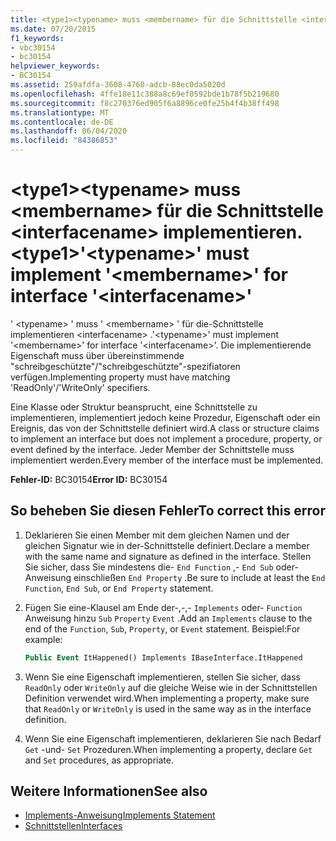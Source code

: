 ```yaml
---
title: <type1><typename> muss <membername> für die Schnittstelle <interfacename> implementieren.
ms.date: 07/20/2015
f1_keywords:
- vbc30154
- bc30154
helpviewer_keywords:
- BC30154
ms.assetid: 259afdfa-3608-4760-adcb-88ec0da5020d
ms.openlocfilehash: 4ffe18e11c388a8c69ef0592bde1b78f5b219680
ms.sourcegitcommit: f8c270376ed905f6a8896ce0fe25b4f4b38ff498
ms.translationtype: MT
ms.contentlocale: de-DE
ms.lasthandoff: 06/04/2020
ms.locfileid: "84386853"
---
```

# <a name="type1typename-must-implement-membername-for-interface-interfacename"></a><span data-ttu-id="d66bf-102">\<type1>\<typename> muss \<membername> für die Schnittstelle \<interfacename> implementieren.</span><span class="sxs-lookup"><span data-stu-id="d66bf-102">\<type1>'\<typename>' must implement '\<membername>' for interface '\<interfacename>'</span></span>
<span data-ttu-id="d66bf-103">' \<typename> ' muss ' \<membername> ' für die-Schnittstelle implementieren \<interfacename> .</span><span class="sxs-lookup"><span data-stu-id="d66bf-103">'\<typename>' must implement '\<membername>' for interface '\<interfacename>'.</span></span> <span data-ttu-id="d66bf-104">Die implementierende Eigenschaft muss über übereinstimmende "schreibgeschützte"/"schreibgeschützte"-spezifiatoren verfügen.</span><span class="sxs-lookup"><span data-stu-id="d66bf-104">Implementing property must have matching 'ReadOnly'/'WriteOnly' specifiers.</span></span>  
  
 <span data-ttu-id="d66bf-105">Eine Klasse oder Struktur beansprucht, eine Schnittstelle zu implementieren, implementiert jedoch keine Prozedur, Eigenschaft oder ein Ereignis, das von der Schnittstelle definiert wird.</span><span class="sxs-lookup"><span data-stu-id="d66bf-105">A class or structure claims to implement an interface but does not implement a procedure, property, or event defined by the interface.</span></span> <span data-ttu-id="d66bf-106">Jeder Member der Schnittstelle muss implementiert werden.</span><span class="sxs-lookup"><span data-stu-id="d66bf-106">Every member of the interface must be implemented.</span></span>  
  
 <span data-ttu-id="d66bf-107">**Fehler-ID:** BC30154</span><span class="sxs-lookup"><span data-stu-id="d66bf-107">**Error ID:** BC30154</span></span>  
  
## <a name="to-correct-this-error"></a><span data-ttu-id="d66bf-108">So beheben Sie diesen Fehler</span><span class="sxs-lookup"><span data-stu-id="d66bf-108">To correct this error</span></span>  
  
1. <span data-ttu-id="d66bf-109">Deklarieren Sie einen Member mit dem gleichen Namen und der gleichen Signatur wie in der-Schnittstelle definiert.</span><span class="sxs-lookup"><span data-stu-id="d66bf-109">Declare a member with the same name and signature as defined in the interface.</span></span> <span data-ttu-id="d66bf-110">Stellen Sie sicher, dass Sie mindestens die- `End Function` ,- `End Sub` oder-Anweisung einschließen `End Property` .</span><span class="sxs-lookup"><span data-stu-id="d66bf-110">Be sure to include at least the `End Function`, `End Sub`, or `End Property` statement.</span></span>  
  
2. <span data-ttu-id="d66bf-111">Fügen Sie eine-Klausel am Ende der-,-,- `Implements` oder- `Function` Anweisung hinzu `Sub` `Property` `Event` .</span><span class="sxs-lookup"><span data-stu-id="d66bf-111">Add an `Implements` clause to the end of the `Function`, `Sub`, `Property`, or `Event` statement.</span></span> <span data-ttu-id="d66bf-112">Beispiel:</span><span class="sxs-lookup"><span data-stu-id="d66bf-112">For example:</span></span>  
  
    ```vb  
    Public Event ItHappened() Implements IBaseInterface.ItHappened  
    ```  
  
3. <span data-ttu-id="d66bf-113">Wenn Sie eine Eigenschaft implementieren, stellen Sie sicher, dass `ReadOnly` oder `WriteOnly` auf die gleiche Weise wie in der Schnittstellen Definition verwendet wird.</span><span class="sxs-lookup"><span data-stu-id="d66bf-113">When implementing a property, make sure that `ReadOnly` or `WriteOnly` is used in the same way as in the interface definition.</span></span>  
  
4. <span data-ttu-id="d66bf-114">Wenn Sie eine Eigenschaft implementieren, deklarieren Sie nach Bedarf `Get` -und- `Set` Prozeduren.</span><span class="sxs-lookup"><span data-stu-id="d66bf-114">When implementing a property, declare `Get` and `Set` procedures, as appropriate.</span></span>  
  
## <a name="see-also"></a><span data-ttu-id="d66bf-115">Weitere Informationen</span><span class="sxs-lookup"><span data-stu-id="d66bf-115">See also</span></span>

- [<span data-ttu-id="d66bf-116">Implements-Anweisung</span><span class="sxs-lookup"><span data-stu-id="d66bf-116">Implements Statement</span></span>](../statements/implements-statement.md)
- [<span data-ttu-id="d66bf-117">Schnittstellen</span><span class="sxs-lookup"><span data-stu-id="d66bf-117">Interfaces</span></span>](../../programming-guide/language-features/interfaces/index.md)
